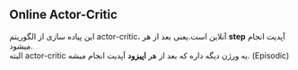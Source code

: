 ## Online Actor-Critic
این پیاده سازی از الگوریتم actor-critic، آنلاین است.یعنی بعد از هر **step** آپدیت انجام میشود.   
البته actor-critic یه ورژن دیگه داره که بعد از هر **اپیزود** آپدیت انجام میشه. (Episodic)
